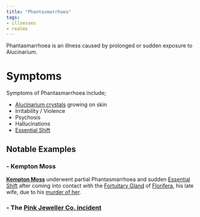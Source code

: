 ```yaml
---
title: "Phantasmarrhoea"
tags:
- illnesses
- realms
---
```

Phantasmarrhoea is an illness caused by prolonged or sudden exposure to Alucinarium.

# Symptoms
Symptoms of Phantasmarrhoea include;
- [Alucinarium crystals](alucinara/alucinarium.md) growing on skin
- Irritability / Violence
- Psychosis
- Hallucinations
- [Essential Shift](locations/essential-shift.md)

## Notable Examples
### - Kempton Moss
[**Kempton Moss**](characters/lichenia/kempton-moss.md) underwent partial Phantasmarrhoea and sudden [Essential Shift](locations/essential-shift.md) after coming into contact with the [Fortuitary Gland](fauna/biology/fortuitary-gland.md) of [Florifera](characters/lichenia/florifera-moss.md), his late wife, due to his [murder of her](events/lichenia/murder-of-florifera.md).

### - The [Pink Jeweller Co. incident](events/pink-jeweller-co/phantasmarrhoea-incident.md)
